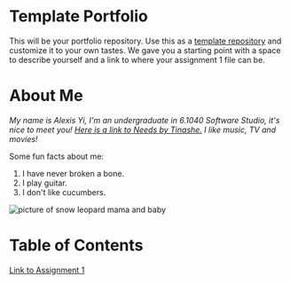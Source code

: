 # Template Portfolio

This will be your portfolio repository. Use this as a [template repository](https://docs.github.com/en/repositories/creating-and-managing-repositories/creating-a-template-repository) and customize it to your own tastes. We gave you a starting point with a space to describe yourself and a link to where your assignment 1 file can be.

# About Me

_My name is Alexis Yi, I'm an undergraduate in 6.1040 Software Studio, it's nice to meet you! [Here is a link to Needs by Tinashe.](https://www.youtube.com/watch?v=1RFLY62LrH0&list=RD1RFLY62LrH0&start_radio=1)
I like music, TV and movies!_

Some fun facts about me:

1. I have never broken a bone.
2. I play guitar.
3. I don't like cucumbers.

![picture of snow leopard mama and baby](https://pbs.twimg.com/media/GzYlia3XMAAWfm4?format=jpg&name=4096x4096)

# Table of Contents

[Link to Assignment 1](assignments/assignment1.md)
